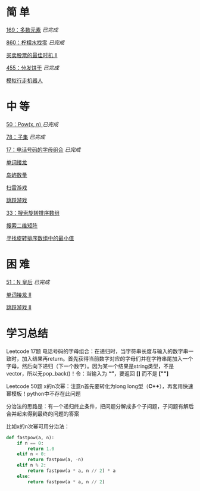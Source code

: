 # 简 单

[169：多数元素](https://leetcode-cn.com/problems/majority-element/description/) 			  *已完成*  			  

[860：柠檬水找零](https://github.com/libracjj/AlgorithmQIUZHAO/blob/master/Week_03/Leetcode_860.cpp) 			  *已完成*  			  

[买卖股票的最佳时机 II ](https://leetcode-cn.com/problems/best-time-to-buy-and-sell-stock-ii/description/)

[455：分发饼干](https://github.com/libracjj/AlgorithmQIUZHAO/blob/master/Week_03/Leetcode_455.cpp) 			  *已完成*  			  

[模拟行走机器人](https://leetcode-cn.com/problems/walking-robot-simulation/description/)

# 中 等

[50：Pow(x, n) ](https://leetcode-cn.com/problems/powx-n/)			  *已完成* 

[78：子集](https://leetcode-cn.com/problems/subsets/)			  *已完成* 

[17：电话号码的字母组合](https://github.com/libracjj/AlgorithmQIUZHAO/blob/master/Week_03/Leetcode_17.cpp) 			  *已完成*  			  

[单词接龙](https://leetcode-cn.com/problems/word-ladder/description/)

[岛屿数量](https://leetcode-cn.com/problems/number-of-islands/)

[扫雷游戏](https://leetcode-cn.com/problems/minesweeper/description/)

[跳跃游戏](https://leetcode-cn.com/problems/jump-game/)

[33：搜索旋转排序数组](https://leetcode-cn.com/problems/search-in-rotated-sorted-array/)

[搜索二维矩阵](https://leetcode-cn.com/problems/search-a-2d-matrix/)

[寻找旋转排序数组中的最小值](https://leetcode-cn.com/problems/find-minimum-in-rotated-sorted-array/)

# 困 难

[51：N 皇后](https://leetcode-cn.com/problems/n-queens/) 			  *已完成*  

[单词接龙 II ](https://leetcode-cn.com/problems/word-ladder-ii/description/)

[跳跃游戏 II ](https://leetcode-cn.com/problems/jump-game-ii/)



# 学习总结

Leetcode 17题 电话号码的字母组合：在递归时，当字符串长度与输入的数字串一致时，加入结果再return。首先获得当前数字对应的字母们并在字符串尾加入一个字母，然后向下递归（下一个数字）。因为某一个结果是string类型，不是vector，所以无pop_back()！令：当输入为 **“”**，要返回 **[]** 而不是 **[""]**      

Leetcode 50题 x的n次幂：注意n首先要转化为long long型（**C++**），再套用快速幂模板！python中不存在此问题      

分治法的思路是：有一个递归终止条件，把问题分解成多个子问题，子问题有解后合并起来得到最终的问题的答案

比如x的n次幂可用分治法：

```python
def fastpow(a, n):
    if n == 0:
        return 1.0
    elif n < 0:
        return fastpow(a, -n)
    elif n % 2:
        return fastpow(a * a, n // 2) * a
    else:
        return fastpow(a * a, n // 2)
```

